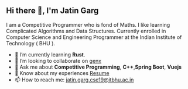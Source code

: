 ## Hi there 👋, I'm Jatin Garg


I am a Competitive Programmer who is fond of Maths. I like learning Complicated Algorithms and Data Structures. Currently enrolled in Computer Science and Engineering Programmer at the Indian Institute of Technology ( BHU ). 


- 🌱 I’m currently learning **Rust**.
- 👯 I’m looking to collaborate on [genx](https://crates.io/crates/genx) 
- 💬 Ask me about **Competitive Programming**, **C++**,**Spring Boot**, **Vuejs**
- :page_facing_up: Know about my experiences [Resume](https://drive.google.com/file/d/1QK3c854oLeZw7LXNRNe2cLdVfyZQDHqw/view?usp=sharing)
- 📫 How to reach me: [jatin.garg.cse19@itbhu.ac.in](mailto:jatin.garg.cse19@itbhu.ac.in)
